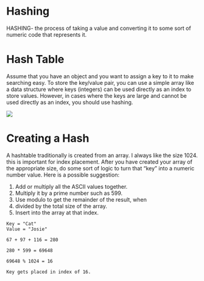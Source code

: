 # Hashing
 HASHING- the process of taking a value and converting it to some sort of numeric code that represents it.

# Hash Table
 Assume that you have an object and you want to assign a key to it to make searching easy. To store the key/value pair, you can use a simple array like a data structure where keys (integers) can be used directly as an index to store values. However, in cases where the keys are large and cannot be used directly as an index, you should use hashing.

<img src="https://res.cloudinary.com/practicaldev/image/fetch/s--c_3IL0PS--/c_limit%2Cf_auto%2Cfl_progressive%2Cq_auto%2Cw_880/https://study.cs50.net/slideshows/1WyRdHGA7wYMYg078wXpv9qAjrELJBokRFRKGnVbnI7Q/img/0.png" />

# Creating a Hash
A hashtable traditionally is created from an array. I always like the size 1024. this is important for index placement. After you have created your array of the appropriate size, do some sort of logic to turn that “key” into a numeric number value. Here is a possible suggestion:

1. Add or multiply all the ASCII values together.
2. Multiply it by a prime number such as 599.
3. Use modulo to get the remainder of the result, when
4. divided by the total size of the array.
5. Insert into the array at that index.


```
Key = "Cat"
Value = "Josie"

67 + 97 + 116 = 280

280 * 599 = 69648

69648 % 1024 = 16

Key gets placed in index of 16.
```
